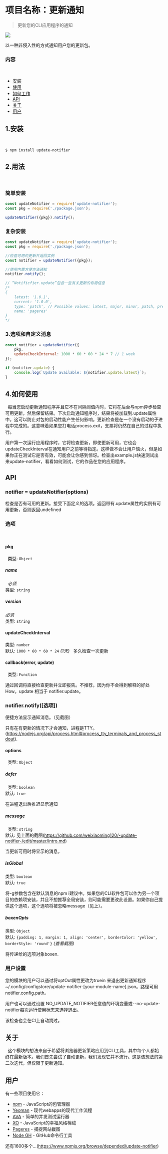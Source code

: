# 项目名称：更新通知
> 更新您的CLI应用程序的通知

![](screenshot.png)

以一种非侵入性的方式通知用户您的更新包。

### 内容
 
- [安装](#安装)
- [使用](#使用)
- [如何工作](#如何工作)
- [API](#api)
- [关于](#关于)
- [用户](#用户)


## 1.安装
 
```
$ npm install update-notifier
```


## 2.用法
 
### 简单安装
```js
const updateNotifier = require('update-notifier');
const pkg = require('./package.json');

updateNotifier({pkg}).notify();
```

### 复杂安装
```js
const updateNotifier = require('update-notifier');
const pkg = require('./package.json');

//检查可用的更新并返回实例
const notifier = updateNotifier({pkg});

//使用内置方便方法通知
notifier.notify();

// “Notificfier.update”包含一些有关更新的有用信息
/*
{
	latest: '1.0.1',
	current: '1.0.0',
	type: 'patch', // Possible values: latest, major, minor, patch, prerelease, build
	name: 'pageres'
}
*/
```

### 3.选项和自定义消息

```js
const notifier = updateNotifier({
	pkg,
	updateCheckInterval: 1000 * 60 * 60 * 24 * 7 // 1 week
});

if (notifier.update) {
	console.log(`Update available: ${notifier.update.latest}`);
}
```


## 4.如何使用
 
每当您启动更新通知程序并且它不在间隔阈值内时，它将在后台与npm异步检查可用更新，然后保留结果。下次启动通知程序时，结果将被加载到.update属性中。这可以防止对包的启动性能产生任何影响。更新检查是在一个没有启动的子进程中完成的。这意味着如果您打电话process.exit，支票将仍然在自己的过程中执行。

用户第一次运行应用程序时，它将检查更新，即使更新可用，它也会updateCheckInterval在通知用户之前等待指定。这样做不会让用户恼火，但是如果你正在测试它是否有效，可能会让你感到惊讶。检查出example.js快速测试出来update-notifier，看看如何测试，它的作品在您的应用程序。

## API

### notifier = updateNotifier(options)

检查是否有可用的更新。接受下面定义的选项。返回带有.update属性的实例有可用更新，否则返回undefined

### 选项
 
#### pkg
 
类型: `Object`

##### name
 
*必须*<br>
类型: `string`

##### version

*必须*<br>
类型: `string`

#### updateCheckInterval

类型: `number`<br>
默认: `1000 * 60 * 60 * 24` *(1天)*
 
多久检查一次更新
 
#### callback(error, update)
 
类型: `Function`

通过回调将直接检查更新并立即报告。不推荐，因为你不会得到解释的好处How。update 相当于 notifier.update。

### notifier.notify([选项])

便捷方法显示通知消息。（见截图）

只有在有更新的情况下才会通知，进程是TTY。(https://nodejs.org/api/process.html#process_tty_terminals_and_process_stdout).

#### options
 
类型: `Object`

##### defer
 
类型: `boolean`<br>
默认: `true`

在进程退出后推迟显示通知

##### message
 
类型: `string`<br>
默认: 见上面的截图(https://github.com/weixiaoming120/-update-notifier-/edit/master/intro.md)

当更新可用时将显示的消息。

##### isGlobal

类型: `boolean`<br>
默认: `true`

将-g参数包含在默认消息的npm i建议中。如果您的CLI软件包可以作为另一个项目的依赖项安装，并且不想推荐全局安装，则可能需要更改此设置。如果你自己提供这个选项，这个选项将被忽略message（见上）。

##### boxenOpts

类型: `Object`<br>
默认: `{padding: 1, margin: 1, align: 'center', borderColor: 'yellow', borderStyle: 'round'}` *(查看截图)*

将传递给的选项对象boxen.

### 用户设置

您的模块的用户可以通过将optOut属性更改为truein 来退出更新通知程序~/.config/configstore/update-notifier-[your-module-name].json。路径可用notifier.config.path。

用户也可以通过设置 NO_UPDATE_NOTIFIER任意值的环境变量或--no-update-notifier每次运行使用标志来选择退出。

该检查也会在CI上自动跳过。
## 关于
 
这个模块的想法来自于希望将浏览器更新策略应用到CLI工具，其中每个人都始终在最新版本。我们首先尝试了自动更新，我们发现它并不流行。这是该想法的第二次迭代，但仅限于更新通知。

## 用户

有一些项目使用它：

- [npm](https://github.com/npm/npm) -  JavaScript的包管理器
- [Yeoman](http://yeoman.io) -  现代webapps的现代工作流程
- [AVA](https://ava.li) -  简单的并发测试运行器
- [XO](https://github.com/sindresorhus/xo) -  JavaScript的幸福风格棉绒
- [Pageres](https://github.com/sindresorhus/pageres) - 捕捉网站截图
- [Node GH](http://nodegh.io) -  GitHub命令行工具

还有1600多个...(https://www.npmjs.org/browse/depended/update-notifier)
